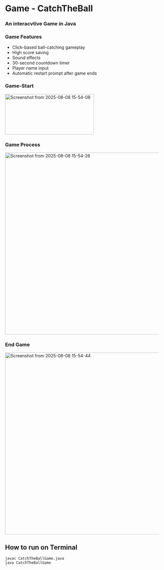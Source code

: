 # Game - CatchTheBall

### An interacvtive Game in Java

### Game Features

- Click-based ball-catching gameplay
- High score saving
- Sound effects
- 30-second countdown timer
- Player name input
- Automatic restart prompt after game ends

### Game-Start

<img width="291" height="133" alt="Screenshot from 2025-08-08 15-54-08" src="https://github.com/user-attachments/assets/b00ddf1f-a5e3-48c9-bffd-6a9d5bfdb4e2" />

### Game Process

<img width="598" height="597" alt="Screenshot from 2025-08-08 15-54-26" src="https://github.com/user-attachments/assets/82ba5639-ded8-4191-87c5-fdeb22b56e08" />


### End Game

<img width="598" height="597" alt="Screenshot from 2025-08-08 15-54-44" src="https://github.com/user-attachments/assets/359a94d8-12b3-4626-a088-f90d00528103" />


## How to run on Terminal

```
javac CatchTheBallGame.java
java CatchTheBallGame


